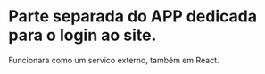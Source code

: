 # Parte separada do APP dedicada para o login ao site.
Funcionara como um servico externo, também em React.
